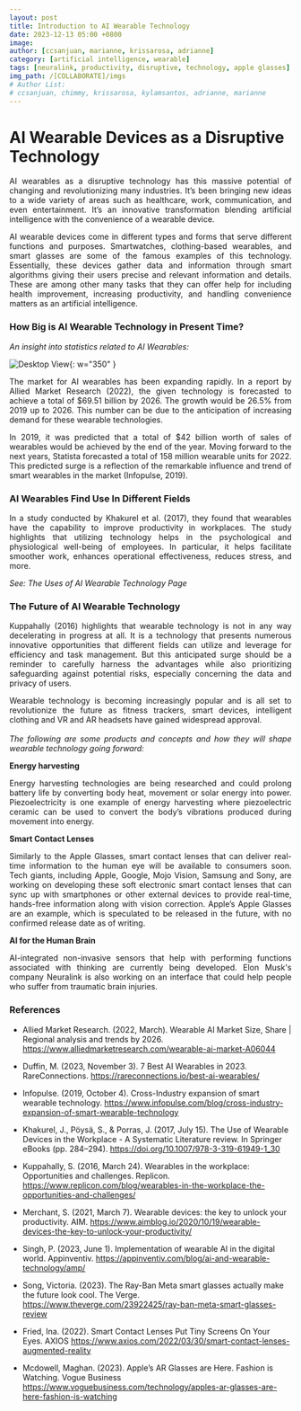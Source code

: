 ```yaml
---
layout: post
title: Introduction to AI Wearable Technology
date: 2023-12-13 05:00 +0800
image:
author: [ccsanjuan, marianne, krissarosa, adrianne]
category: [artificial intelligence, wearable]
tags: [neuralink, productivity, disruptive, technology, apple glasses]
img_path: /[COLLABORATE]/imgs
# Author List:
# ccsanjuan, chimmy, krissarosa, kylamsantos, adrianne, marianne
---
```



<!-- >Contributors: Marianne Gabrielle B. Simara, Christian San Juan and Kristina Sarosa

>Markdown Translator and Proofreader: Adrianne Gale H. Servillon

>Topic: Introduction to AI Wearable Technology  -->

# AI Wearable Devices as a Disruptive Technology
<p align="Justify">AI wearables as a disruptive technology has this massive potential of changing and revolutionizing many industries. It’s been bringing new ideas to a wide variety of areas such as healthcare, work, communication, and even entertainment. It’s an innovative transformation blending artificial intelligence with the convenience of a wearable device.</p>


<p align="Justify">AI wearable devices come in different types and forms that serve different functions and purposes. Smartwatches, clothing-based wearables, and smart glasses are some of the famous examples of this technology. Essentially, these devices gather data and information through smart algorithms giving their users precise and relevant information and details. These are among other many tasks that they can offer help for including health improvement, increasing productivity, and handling convenience matters as an artificial intelligence.</p>

### How Big is AI Wearable Technology in Present Time?
*An insight into statistics related to AI Wearables:*

![Desktop View](blog1-aipin.png){: w="350" }

<p align="Justify">The market for AI wearables has been expanding rapidly. In a report by Allied Market Research (2022), the given technology is forecasted to achieve a total of $69.51 billion by 2026. The growth would be 26.5% from 2019 up to 2026. This number can be due to the anticipation of increasing demand for these wearable technologies. 
    <br>
<p align="Justify">In 2019, it was predicted that a total of $42 billion worth of sales of wearables would be achieved by the end of the year. Moving forward to the next years, Statista forecasted a total of 158 million wearable units for 2022. This predicted surge is a reflection of the remarkable influence and trend of smart wearables in the market (Infopulse, 2019).</p>

### AI Wearables Find Use In Different Fields
<p align="Justify">In a study conducted by Khakurel et al. (2017), they found that wearables have the capability to improve productivity in workplaces. The study highlights that utilizing technology helps in the psychological and physiological well-being of employees. In particular, it helps facilitate smoother work, enhances operational effectiveness, reduces stress, and more.</p>

*See: The Uses of AI Wearable Technology Page*

### The Future of AI Wearable Technology
<p align="Justify">Kuppahally (2016) highlights that wearable technology is not in any way decelerating in progress at all. It is a technology that presents numerous innovative opportunities that different fields can utilize and leverage for efficiency and task management. But this anticipated surge should be a reminder to carefully harness the advantages while also prioritizing safeguarding against potential risks, especially concerning the data and privacy of users.</p>

<p align="Justify">Wearable technology is becoming increasingly popular and is all set to revolutionize the future as fitness trackers, smart devices, intelligent clothing and VR and AR headsets have gained widespread approval.
<br><br>   
<em>The following are some products and concepts and how they will shape wearable technology going forward:</em></p>

**Energy harvesting**

<p align="Justify">Energy harvesting technologies are being researched and could prolong battery life by converting body heat, movement or solar energy into power. Piezoelectricity is one example of energy harvesting where piezoelectric ceramic can be used to convert the body’s vibrations produced during movement into energy.</p>

**Smart Contact Lenses**

<p align="Justify">Similarly to the Apple Glasses, smart contact lenses that can deliver real-time information to the human eye will be available to consumers soon. Tech giants, including Apple, Google, Mojo Vision, Samsung and Sony, are working on developing these soft electronic smart contact lenses that can sync up with smartphones or other external devices to provide real-time, hands-free information along with vision correction. Apple’s Apple Glasses are an example, which is speculated to be released in the future, with no confirmed release date as of writing.</p>

**AI for the Human Brain** 

<p align="Justify">AI-integrated non-invasive sensors that help with performing functions associated with thinking are currently being developed. Elon Musk's company Neuralink is also working on an interface that could help people who suffer from traumatic brain injuries. </p>

### References

- Allied Market Research. (2022, March). Wearable AI Market Size, Share | Regional analysis and trends by 2026. https://www.alliedmarketresearch.com/wearable-ai-market-A06044

- Duffin, M. (2023, November 3). 7 Best AI Wearables in 2023. RareConnections. https://rareconnections.io/best-ai-wearables/ 

- Infopulse. (2019, October 4). Cross-Industry expansion of smart wearable technology. https://www.infopulse.com/blog/cross-industry-expansion-of-smart-wearable-technology 

- Khakurel, J., Pöysä, S., & Porras, J. (2017, July 15). The Use of Wearable Devices in the Workplace - A Systematic Literature review. In Springer eBooks (pp. 284–294). https://doi.org/10.1007/978-3-319-61949-1_30 

- Kuppahally, S. (2016, March 24). Wearables in the workplace: Opportunities and challenges. Replicon. https://www.replicon.com/blog/wearables-in-the-workplace-the-opportunities-and-challenges/ 

- Merchant, S. (2021, March 7). Wearable devices: the key to unlock your productivity. AIM. https://www.aimblog.io/2020/10/19/wearable-devices-the-key-to-unlock-your-productivity/ 

- Singh, P. (2023, June 1). Implementation of wearable AI in the digital world. Appinventiv. https://appinventiv.com/blog/ai-and-wearable-technology/amp/ 

- Song, Victoria. (2023). The Ray-Ban Meta smart glasses actually make the future look cool. The Verge. https://www.theverge.com/23922425/ray-ban-meta-smart-glasses-review

- Fried, Ina. (2022). Smart Contact Lenses Put Tiny Screens On Your Eyes. AXIOS https://www.axios.com/2022/03/30/smart-contact-lenses-augmented-reality 

- Mcdowell, Maghan. (2023). Apple’s AR Glasses are Here. Fashion is Watching. Vogue Business https://www.voguebusiness.com/technology/apples-ar-glasses-are-here-fashion-is-watching
